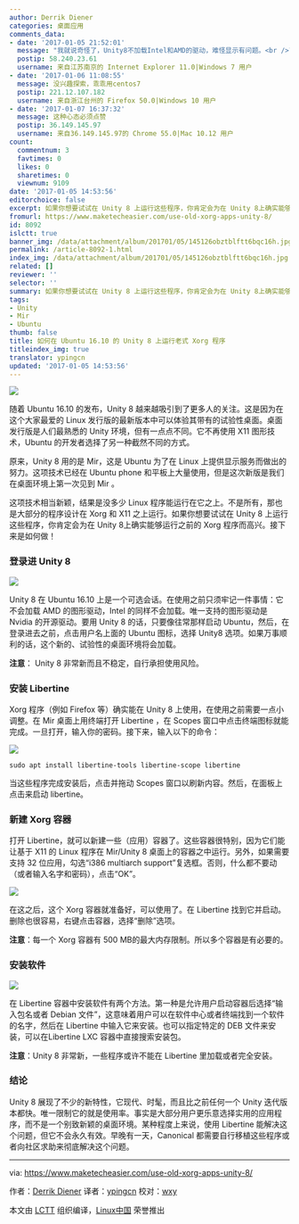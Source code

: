 ```yaml
---
author: Derrik Diener
categories: 桌面应用
comments_data:
- date: '2017-01-05 21:52:01'
  message: "我就说奇怪了，Unity8不加载Intel和AMD的驱动，难怪显示有问题。<br />\r\n而且不优先加载核显驱动，优先加载独立驱动这也太非主流了吧"
  postip: 58.240.23.61
  username: 来自江苏南京的 Internet Explorer 11.0|Windows 7 用户
- date: '2017-01-06 11:08:55'
  message: 没兴趣探索，乖乖用centos7
  postip: 221.12.107.182
  username: 来自浙江台州的 Firefox 50.0|Windows 10 用户
- date: '2017-01-07 16:37:32'
  message: 这种心态必须点赞
  postip: 36.149.145.97
  username: 来自36.149.145.97的 Chrome 55.0|Mac 10.12 用户
count:
  commentnum: 3
  favtimes: 0
  likes: 0
  sharetimes: 0
  viewnum: 9109
date: '2017-01-05 14:53:56'
editorchoice: false
excerpt: 如果你想要试试在 Unity 8 上运行这些程序，你肯定会为在 Unity 8上确实能够运行之前的 Xorg 程序而高兴。接下来是如何做！
fromurl: https://www.maketecheasier.com/use-old-xorg-apps-unity-8/
id: 8092
islctt: true
banner_img: /data/attachment/album/201701/05/145126obztblftt6bqc16h.jpg
permalink: /article-8092-1.html
index_img: /data/attachment/album/201701/05/145126obztblftt6bqc16h.jpg.thumb.jpg
related: []
reviewer: ''
selector: ''
summary: 如果你想要试试在 Unity 8 上运行这些程序，你肯定会为在 Unity 8上确实能够运行之前的 Xorg 程序而高兴。接下来是如何做！
tags:
- Unity
- Mir
- Ubuntu
thumb: false
title: 如何在 Ubuntu 16.10 的 Unity 8 上运行老式 Xorg 程序
titleindex_img: true
translator: ypingcn
updated: '2017-01-05 14:53:56'
---
```


![](/data/attachment/album/201701/05/145126obztblftt6bqc16h.jpg)


随着 Ubuntu 16.10 的发布，Unity 8 越来越吸引到了更多人的关注。这是因为在这个大家最爱的 Linux 发行版的最新版本中可以体验其带有的试验性桌面。桌面发行版是人们最熟悉的 Unity 环境，但有一点点不同。它不再使用 X11 图形技术，Ubuntu 的开发者选择了另一种截然不同的方式。


原来，Unity 8 用的是 Mir，这是 Ubuntu 为了在 Linux 上提供显示服务而做出的努力。这项技术已经在 Ubuntu phone 和平板上大量使用，但是这次新版是我们在桌面环境上第一次见到 Mir 。


这项技术相当新颖，结果是没多少 Linux 程序能运行在它之上。不是所有，那也是大部分的程序设计在 Xorg 和 X11 之上运行。如果你想要试试在 Unity 8 上运行这些程序，你肯定会为在 Unity 8上确实能够运行之前的 Xorg 程序而高兴。接下来是如何做！


### 登录进 Unity 8


![](/data/attachment/album/201701/05/145153zkitdd5vv8cuuk1v.jpg)


Unity 8 在 Ubuntu 16.10 上是一个可选会话。在使用之前只须牢记一件事情：它不会加载 AMD 的图形驱动，Intel 的同样不会加载。唯一支持的图形驱动是 Nvidia 的开源驱动。要用 Unity 8 的话，只要像往常那样启动 Ubuntu，然后，在登录进去之前，点击用户名上面的 Ubuntu 图标，选择 Unity8 选项。如果万事顺利的话，这个新的、试验性的桌面环境将会加载。


**注意**： Unity 8 非常新而且不稳定，自行承担使用风险。


### 安装 Libertine


Xorg 程序（例如 Firefox 等）确实能在 Unity 8 上使用，在使用之前需要一点小调整。在 Mir 桌面上用终端打开 Libertine ，在 Scopes 窗口中点击终端图标就能完成。一旦打开，输入你的密码。接下来，输入以下的命令：


![](/data/attachment/album/201701/05/145213bcfz9jcc5fiipxfu.jpg)



```
sudo apt install libertine-tools libertine-scope libertine

```

当这些程序完成安装后，点击并拖动 Scopes 窗口以刷新内容。然后，在面板上点击来启动 libertine。


### 新建 Xorg 容器


打开 Libertine，就可以新建一些（应用）容器了。这些容器很特别，因为它们能让基于 X11 的 Linux 程序在 Mir/Unity 8 桌面上的容器之中运行。另外，如果需要支持 32 位应用，勾选“i386 multiarch support”复选框。否则，什么都不要动（或者输入名字和密码），点击“OK”。


![](/data/attachment/album/201701/05/145305e6botbsqqbzoqtob.jpg)


在这之后，这个 Xorg 容器就准备好，可以使用了。在 Libertine 找到它并启动。删除也很容易，右键点击容器，选择“删除”选项。


**注意**：每一个 Xorg 容器有 500 MB的最大内存限制。所以多个容器是有必要的。


### 安装软件


![](/data/attachment/album/201701/05/145349snakfoapr0kksqns.jpg)


在 Libertine 容器中安装软件有两个方法。第一种是允许用户启动容器后选择“输入包名或者 Debian 文件”，这意味着用户可以在软件中心或者终端找到一个软件的名字，然后在 Libertine 中输入它来安装。也可以指定特定的 DEB 文件来安装，可以在Libertine LXC 容器中直接搜索安装包。


**注意**：Unity 8 非常新，一些程序或许不能在 Libertine 里加载或者完全安装。


### 结论


Unity 8 展现了不少的新特性，它现代、时髦，而且比之前任何一个 Unity 迭代版本都快。唯一限制它的就是使用率。事实是大部分用户更乐意选择实用的应用程序，而不是一个别致新颖的桌面环境。某种程度上来说，使用 Libertine 能解决这个问题，但它不会永久有效。早晚有一天，Canonical 都需要自行移植这些程序或者向社区求助来彻底解决这个问题。




---


via: <https://www.maketecheasier.com/use-old-xorg-apps-unity-8/>


作者：[Derrik Diener](https://www.maketecheasier.com/author/derrikdiener/) 译者：[ypingcn](https://github.com/ypingcn) 校对：[wxy](https://github.com/wxy)


本文由 [LCTT](https://github.com/LCTT/TranslateProject) 组织编译，[Linux中国](https://linux.cn/) 荣誉推出